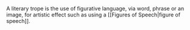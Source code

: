 A literary trope is the use of figurative language, via word, phrase or an image, for artistic effect such as using a [[Figures of Speech|figure of speech]].